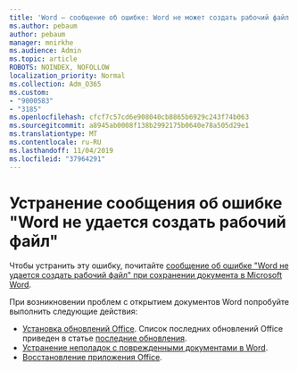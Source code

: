 ```yaml
---
title: 'Word — сообщение об ошибке: Word не может создать рабочий файл'
ms.author: pebaum
author: pebaum
manager: mnirkhe
ms.audience: Admin
ms.topic: article
ROBOTS: NOINDEX, NOFOLLOW
localization_priority: Normal
ms.collection: Adm_O365
ms.custom:
- "9000583"
- "3185"
ms.openlocfilehash: cfcf7c57cd6e908040cb8865b6929c243f74b063
ms.sourcegitcommit: a8945ab0008f138b2992175b0640e78a505d29e1
ms.translationtype: MT
ms.contentlocale: ru-RU
ms.lasthandoff: 11/04/2019
ms.locfileid: "37964291"
---
```

# <a name="resolve-the-word-could-not-create-the-work-file-error-message"></a>Устранение сообщения об ошибке "Word не удается создать рабочий файл"

Чтобы устранить эту ошибку, почитайте [сообщение об ошибке "Word не удается создать рабочий файл" при сохранении документа в Microsoft Word](https://docs.microsoft.com/office/troubleshoot/word/word-could-not-create-the-work-file).

При возникновении проблем с открытием документов Word попробуйте выполнить следующие действия:

- [Установка обновлений Office](https://support.office.com/article/2ab296f3-7f03-43a2-8e50-46de917611c5). Список последних обновлений Office приведен в статье [последние обновления](https://docs.microsoft.com/officeupdates/office-updates-msi).
- [Устранение неполадок с поврежденными документами в Word](https://docs.microsoft.com/office/troubleshoot/word/damaged-documents-in-word).
- [Восстановление приложения Office](https://support.office.com/Article/Repair-an-Office-application-7821d4b6-7c1d-4205-aa0e-a6b40c5bb88b).